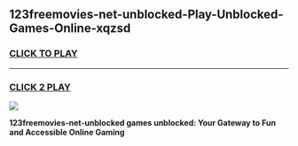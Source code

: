 
## 123freemovies-net-unblocked-Play-Unblocked-Games-Online-xqzsd
<h3>
<a href="https://premium76.site?title=123freemovies-net-unblocked&ref=25A">CLICK TO PLAY</a></h3>
<hr>

<h3>
<a href="https://premium76.site?title=123freemovies-net-unblocked&ref=25A">CLICK 2 PLAY</a>
  
</h3>

<a href="https://premium76.site?title=123freemovies-net-unblocked&ref=25A"><img src="https://clearcache.store/games.png"></a>


**123freemovies-net-unblocked games unblocked: Your Gateway to Fun and Accessible Online Gaming**
